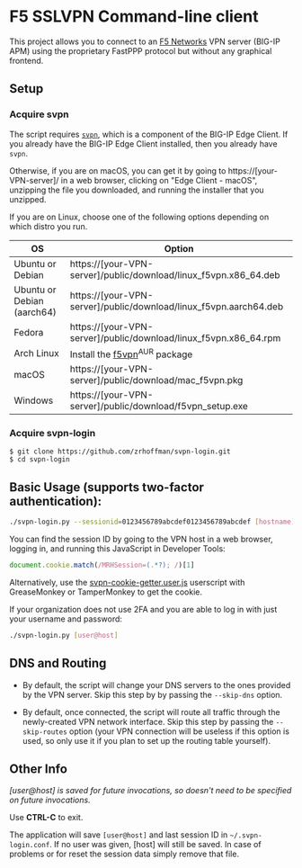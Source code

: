 
# F5 SSLVPN Command-line client

This project allows you to connect to an [F5 Networks](https://f5.com/) VPN server (BIG-IP APM) using the proprietary FastPPP protocol but without any graphical frontend.

## Setup

### Acquire svpn

The script requires [`svpn`](https://support.f5.com/csp/article/K14947#SVPN), which is a component of the BIG-IP Edge Client. If you already have the BIG-IP Edge Client installed, then you already have `svpn`.

Otherwise, if you are on macOS, you can get it by going to https://[your-VPN-server]/ in a web browser, clicking on "Edge Client - macOS", unzipping the file you downloaded, and running the installer that you unzipped.

If you are on Linux, choose one of the following options depending on which distro you run.

| OS               | Option |
| ---------------- | ------ |
| Ubuntu or Debian | https://[your-VPN-server]/public/download/linux_f5vpn.x86_64.deb |
| Ubuntu or Debian (aarch64) | https://[your-VPN-server]/public/download/linux_f5vpn.aarch64.deb |
| Fedora           | https://[your-VPN-server]/public/download/linux_f5vpn.x86_64.rpm |
| Arch Linux       | Install the [f5vpn](https://aur.archlinux.org/packages/f5vpn)<sup>AUR</sup> package |
| macOS            | https://[your-VPN-server]/public/download/mac_f5vpn.pkg |
| Windows          | https://[your-VPN-server]/public/download/f5vpn_setup.exe |

### Acquire svpn-login

```
$ git clone https://github.com/zrhoffman/svpn-login.git
$ cd svpn-login
```

## Basic Usage (supports two-factor authentication):

```bash
./svpn-login.py --sessionid=0123456789abcdef0123456789abcdef [hostname]
```

You can find the session ID by going to the VPN host in a web browser, logging in, and running this JavaScript in Developer Tools:

```javascript
document.cookie.match(/MRHSession=(.*?); /)[1]
```

Alternatively, use the [svpn-cookie-getter.user.js](https://github.com/zrhoffman/svpn-login/raw/master/svpn-cookie-getter.user.js) userscript with GreaseMonkey or TamperMonkey to get the cookie.

If your organization does not use 2FA and you are able to log in with just your username and password:

```bash
./svpn-login.py [user@host]
```

## DNS and Routing

- By default, the script will change your DNS servers to the ones provided by the VPN server. Skip this step by by passing the `--skip-dns` option.

- By default, once connected, the script will route all traffic through the newly-created VPN network interface. Skip this step by passing the `--skip-routes` option (your VPN connection will be useless if this option is used, so only use it if you plan to set up the routing table yourself).

## Other Info

*[user@host] is saved for future invocations, so doesn't need to be specified on future invocations.*

Use **CTRL-C** to exit.

The application will save `[user@host]` and last session ID in ``~/.svpn-login.conf``. If no user was given, [host] will still be saved. In case of problems or for reset the session data simply remove that file.
